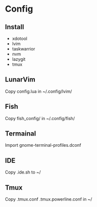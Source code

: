 # Config

## Install
* xdotool
* lvim
* taskwarrior
* nvm
* lazygit
* tmux

## LunarVim
Copy config.lua in ~/.config/lvim/

## Fish
Copy fish_config/ in ~/.config/fish/

## Termainal
Import gnome-terminal-profiles.dconf

## IDE
Copy .ide.sh to ~/

## Tmux
Copy .tmux.conf .tmux.powerline.conf in ~/

